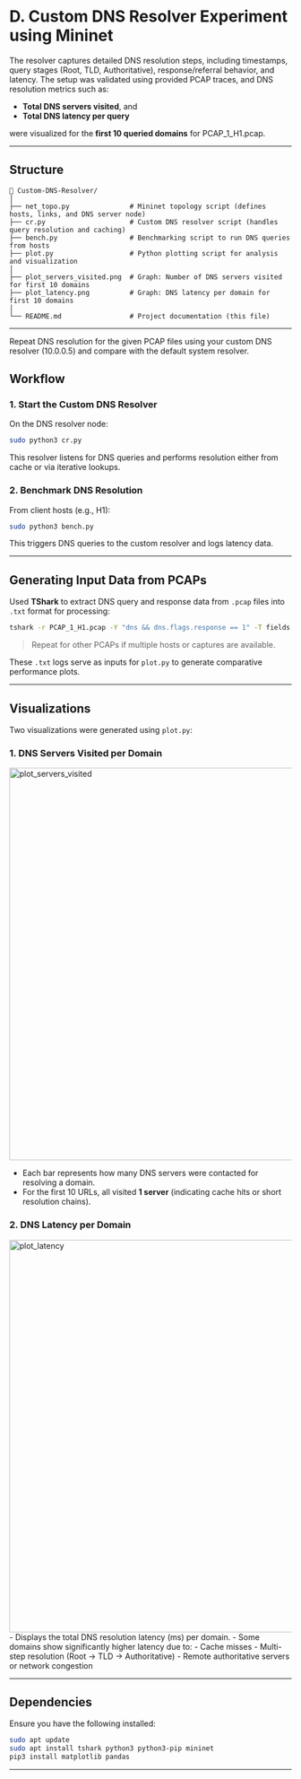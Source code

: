 # D. Custom DNS Resolver Experiment using Mininet

The resolver captures detailed DNS resolution steps, including timestamps, query stages (Root, TLD, Authoritative), response/referral behavior, and latency. The setup was validated using provided PCAP traces, and DNS resolution metrics such as:
- **Total DNS servers visited**, and  
- **Total DNS latency per query**  

were visualized for the **first 10 queried domains** for PCAP_1_H1.pcap.

---

## Structure

```
📂 Custom-DNS-Resolver/
│
├── net_topo.py               # Mininet topology script (defines hosts, links, and DNS server node)
├── cr.py                     # Custom DNS resolver script (handles query resolution and caching)
├── bench.py                  # Benchmarking script to run DNS queries from hosts
├── plot.py                   # Python plotting script for analysis and visualization
│
├── plot_servers_visited.png  # Graph: Number of DNS servers visited for first 10 domains
├── plot_latency.png          # Graph: DNS latency per domain for first 10 domains
│
└── README.md                 # Project documentation (this file)
```

---
Repeat DNS resolution for the given PCAP files using your custom DNS resolver (10.0.0.5) and compare with the default system resolver.


## Workflow

### 1. **Start the Custom DNS Resolver**
On the DNS resolver node:
```bash
sudo python3 cr.py
```
This resolver listens for DNS queries and performs resolution either from cache or via iterative lookups.

### 2. **Benchmark DNS Resolution**
From client hosts (e.g., H1):
```bash
sudo python3 bench.py
```
This triggers DNS queries to the custom resolver and logs latency data.

---

## Generating Input Data from PCAPs

Used **TShark** to extract DNS query and response data from `.pcap` files into `.txt` format for processing:

```bash
tshark -r PCAP_1_H1.pcap -Y "dns && dns.flags.response == 1" -T fields -e frame.time -e dns.qry.name -e dns.a -e dns.flags.rcode -e dns.retransmission > dns_log_PCAP1.txt
```

> Repeat for other PCAPs if multiple hosts or captures are available.

These `.txt` logs serve as inputs for `plot.py` to generate comparative performance plots.

---

## Visualizations

Two visualizations were generated using `plot.py`:

### 1. DNS Servers Visited per Domain
<img width="1500" height="700" alt="plot_servers_visited" src="https://github.com/user-attachments/assets/1f03e4e6-d08d-468f-8645-c31232188514" />

- Each bar represents how many DNS servers were contacted for resolving a domain.
- For the first 10 URLs, all visited **1 server** (indicating cache hits or short resolution chains).

### 2. DNS Latency per Domain
<img width="1500" height="700" alt="plot_latency" src="https://github.com/user-attachments/assets/2590d11e-5751-465a-b8d8-53040723261c" />
- Displays the total DNS resolution latency (ms) per domain.
- Some domains show significantly higher latency due to:
  - Cache misses
  - Multi-step resolution (Root → TLD → Authoritative)
  - Remote authoritative servers or network congestion

---

## Dependencies

Ensure you have the following installed:

```bash
sudo apt update
sudo apt install tshark python3 python3-pip mininet
pip3 install matplotlib pandas
```

---
